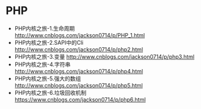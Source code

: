 # PHP
- PHP内核之旅-1.生命周期
http://www.cnblogs.com/jackson0714/p/PHP_1.html
- PHP内核之旅-2.SAPI中的Cli
http://www.cnblogs.com/jackson0714/p/php2.html
- PHP内核之旅-3.变量
http://www.cnblogs.com/jackson0714/p/php3.html
- PHP内核之旅-4.字符串
http://www.cnblogs.com/jackson0714/p/php4.html
- PHP内核之旅-5.强大的数组
http://www.cnblogs.com/jackson0714/p/php5.html
- PHP内核之旅-6.垃圾回收机制
https://www.cnblogs.com/jackson0714/p/php6.html